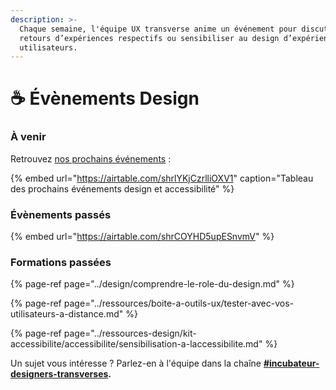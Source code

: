 ```yaml
---
description: >-
  Chaque semaine, l'équipe UX transverse anime un événement pour discuter de nos
  retours d’expériences respectifs ou sensibiliser au design d’expérience
  utilisateurs.
---
```


# ☕ Évènements Design

### À venir <a id="Caf&#xE9;sFormations-&#xE0;-venir"></a>

Retrouvez [nos prochains événements](https://airtable.com/shr2PwnQ61buXwLxP) : 

{% embed url="https://airtable.com/shrlYKjCzrlliOXV1" caption="Tableau des prochains événements design et accessibilité" %}

### Évènements passés <a id="Caf&#xE9;s-pass&#xE9;e"></a>

{% embed url="https://airtable.com/shrCOYHD5upESnvmV" %}



### Formations passées

{% page-ref page="../design/comprendre-le-role-du-design.md" %}

{% page-ref page="../ressources/boite-a-outils-ux/tester-avec-vos-utilisateurs-a-distance.md" %}

{% page-ref page="../ressources-design/kit-accessibilite/accessibilite/sensibilisation-a-laccessibilite.md" %}



Un sujet vous intéresse ? Parlez-en à l'équipe dans la chaîne [**\#incubateur-designers-transverses**](https://startups-detat.slack.com/archives/C010EFL3EQ4)**.**

